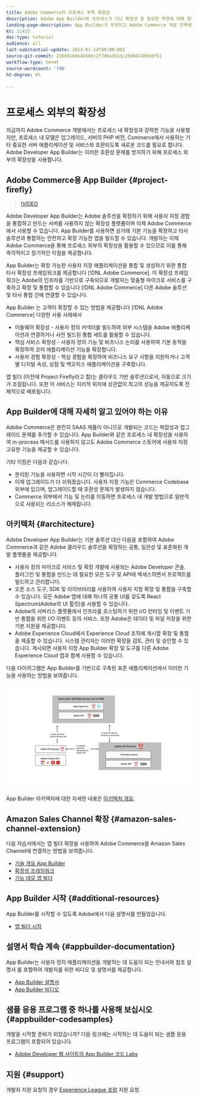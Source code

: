 ```yaml
---
title: Adobe Commerce의 프로세스 부족 확장성
description: Adobe App Builder와 프로세스가 아닌 확장성 중 중요한 측면에 대해 알아보십시오.
landing-page-description: App Builder가 무엇이고 Adobe Commerce 개발 전략에 이 기능을 사용할 수 있는지 알아봅니다.
kt: 11433
doc-type: tutorial
audience: all
last-substantial-update: 2023-01-24T00:00:00Z
source-git-commit: 228891b0e4b56bc2f7d6a3b1dc259b67403ddf51
workflow-type: tm+mt
source-wordcount: '746'
ht-degree: 0%

---
```



# 프로세스 외부의 확장성

지금까지 Adobe Commerce 개발에서는 프로세스 내 확장성과 강력한 기능을 사용했지만, 프로세스 내 모델은 업그레이드, 서버의 PHP 버전, Commerce에서 사용하는 기타 중요한 서버 애플리케이션 및 서비스와 호환되도록 새로운 코드를 필요로 합니다. Adobe Developer App Builder는 이러한 호환성 문제를 방지하기 위해 프로세스 외부의 확장성을 사용합니다.

## Adobe Commerce용 App Builder {#project-firefly}

>[!VIDEO](https://video.tv.adobe.com/v/3412839)

Adobe Developer App Builder는 Adobe 솔루션을 확장하기 위해 사용자 지정 경험을 통합하고 만드는 서버를 사용하지 않는 확장성 플랫폼이며 이제 Adobe Commerce에서 사용할 수 있습니다. App Builder를 사용하면 상거래 기본 기능을 확장하고 타사 솔루션과 통합하는 안전하고 확장 가능한 앱을 빌드할 수 있습니다. 개발자는 이제 Adobe Commerce을 통해 프로세스 외부의 확장성을 활용할 수 있으므로 이를 통해 즉각적이고 장기적인 이점을 제공합니다.

App Builder는 확장 가능한 사용자 지정 애플리케이션을 통합 및 생성하기 위한 통합 타사 확장성 프레임워크를 제공합니다 [!DNL Adobe Commerce]. 이 확장성 프레임워크는 Adobe의 인프라를 기반으로 구축되므로 개발자는 맞춤형 마이크로 서비스를 구축하고 확장 및 통합할 수 있습니다 [!DNL Adobe Commerce] 다른 Adobe 솔루션 및 타사 통합 간에 연결할 수 있습니다.

App Builder 는 고객이 확장할 수 있는 방법을 제공합니다 [!DNL Adobe Commerce] 다양한 사용 사례에서

* 미들웨어 확장성 - 사용자 정의 커넥터를 빌드하여 외부 시스템을 Adobe 애플리케이션과 연결하거나 사전 빌드된 통합 세트를 활용할 수 있습니다.
* 핵심 서비스 확장성 - 사용자 정의 기능 및 비즈니스 논리를 사용하여 기본 동작을 확장하여 코어 애플리케이션 기능을 확장합니다.
* 사용자 경험 확장성 - 핵심 경험을 확장하여 비즈니스 요구 사항을 지원하거나 고객별 디지털 속성, 상점 및 백오피스 애플리케이션을 구축합니다.

앱 빌더 (이전에 Project Firefly라고 함)는 클라우드 기반 솔루션으로서, 자동으로 크기가 조절됩니다. 또한 이 서비스는 지리적 위치에 상관없이 최고의 성능을 제공하도록 전체적으로 배포됩니다.

## App Builder에 대해 자세히 알고 있어야 하는 이유

Adobe Commerce은 완전히 SAAS 제품이 아니므로 개발되는 코드는 복잡성과 업그레이드 문제를 추가할 수 있습니다. App Builder와 같은 프로세스 내 확장성을 사용하여 in-process 메서드를 사용하지 않고도 Adobe Commerce 스토어에 사용자 지정 고유한 기능을 제공할 수 있습니다.

기타 이점은 다음과 같습니다.

* 분리된 기능을 사용하면 시작 시간이 더 빨라집니다.
* 이제 업그레이드가 더 쉬워졌습니다. 사용자 지정 기능은 Commerce Codebase 외부에 있으며, 업그레이드할 때 호환성 문제가 발생하지 않습니다.
* Commerce 외부에서 기능 및 논리를 이동하면 프로세스 내 개발 방법으로 일반적으로 사용되는 리소스가 해제됩니다.

## 아키텍처 {#architecture}

Adobe Developer App Builder는 기본 솔루션 대신 다음을 포함하여 Adobe Commerce과 같은 Adobe 클라우드 솔루션을 확장하는 공통, 일관성 및 표준화된 개발 플랫폼을 제공합니다.

* 사용자 정의 마이크로 서비스 및 확장 개발에 사용되는 Adobe Developer 콘솔. 플러그인 및 통합을 만드는 데 필요한 모든 도구 및 API에 액세스하면서 프로젝트를 빌드하고 관리합니다.
* 오픈 소스 도구, SDK 및 라이브러리를 사용하여 사용자 지정 확장 및 통합을 구축할 수 있습니다. 모든 Adobe 앱에 대해 하나의 공통 UI를 갖도록 React Spectrum(Adobe의 UI 툴킷)을 사용할 수 있습니다.
* Adobe의 서버리스 플랫폼에서 인프라를 호스팅하기 위한 I/O 런타임 및 이벤트 기반 통합을 위한 I/O 이벤트 등의 서비스. 또한 Adobe은 데이터 및 파일 저장을 위한 기본 지원을 제공합니다.
* Adobe Experience Cloud에서 Experience Cloud 조직에 게시할 확장 및 통합을 제출할 수 있습니다. 시스템 관리자는 이러한 확장을 검토, 관리 및 승인할 수 있습니다. 게시되면 사용자 지정 App Builder 확장 및 도구를 다른 Adobe Experience Cloud 앱과 함께 사용할 수 있습니다.

다음 다이어그램은 App Builder를 기반으로 구축된 표준 애플리케이션에서 이러한 기능을 사용하는 방법을 보여줍니다.

![아키텍처](/help/assets/app-builder/firefly-architecture.jpeg)

App Builder 아키텍처에 대한 자세한 내용은 [아키텍처 개요](https://developer.adobe.com/app-builder/docs/guides/).

## Amazon Sales Channel 확장 {#amazon-sales-channel-extension}

다음 자습서에서는 앱 빌더 확장을 사용하여 Adobe Commerce을 Amazon Sales Channel에 연결하는 방법을 보여줍니다.

* [기술 개요 App Builder](../app-builder/app-builder-technical-overview.md)
* [확장성 프레임워크](../app-builder/extensibility-framework-commerce-eventing.md)
* [기능 데모 앱 빌더](../app-builder/app-builder-functional-demonstration.md)

## App Builder 시작 {#additional-resources}

App Builder를 시작할 수 있도록 Adobe에서 다음 설명서를 만들었습니다.

* [앱 빌더 시작](https://developer.adobe.com/app-builder/docs/getting_started/)

## 설명서 학습 계속 {#appbuilder-documentation}

App Builder는 사용자 정의 애플리케이션을 개발하는 데 도움이 되는 안내서와 참조 설명서 를 포함하여 개발자를 위한 비디오 및 설명서를 제공합니다.

* [App Builder 설명서](https://developer.adobe.com/app-builder/docs/overview/)
* [App Builder 비디오](https://www.youtube.com/playlist?list=PLcVEYUqU7VRfDij-Jbjyw8S8EzW073F_o)

## 샘플 응용 프로그램 중 하나를 사용해 보십시오 {#appbuilder-codesamples}

개발을 시작할 준비가 되었습니까? 다음 링크에는 시작하는 데 도움이 되는 샘플 응용 프로그램이 포함되어 있습니다.

* [Adobe Developer 웹 사이트의 App Builder 코드 Labs](https://developer.adobe.com/app-builder/docs/resources/)

## 지원 {#support}

개발자 지원 요청의 경우 [Experience League 포럼](https://experienceleaguecommunities.adobe.com/t5/app-builder/ct-p/project-firefly) 지원 요청.
